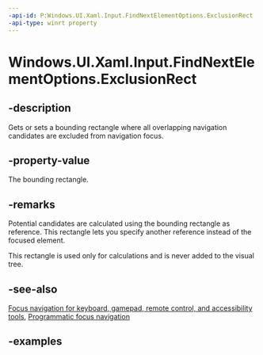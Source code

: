 ```yaml
---
-api-id: P:Windows.UI.Xaml.Input.FindNextElementOptions.ExclusionRect
-api-type: winrt property
---
```


<!-- Property syntax.
public Rect ExclusionRect { get;  set; }
-->

# Windows.UI.Xaml.Input.FindNextElementOptions.ExclusionRect

## -description
Gets or sets a bounding rectangle where all overlapping navigation candidates are excluded from navigation focus.



## -property-value
The bounding rectangle.

## -remarks
Potential candidates are calculated using the bounding rectangle as reference. This rectangle lets you specify another reference instead of the focused element. 

This rectangle is used only for calculations and is never added to the visual tree.

## -see-also
[Focus navigation for keyboard, gamepad, remote control, and accessibility tools](/windows/uwp/design/input/focus-navigation), [Programmatic focus navigation](/windows/uwp/design/input/focus-navigation-programmatic)


## -examples
